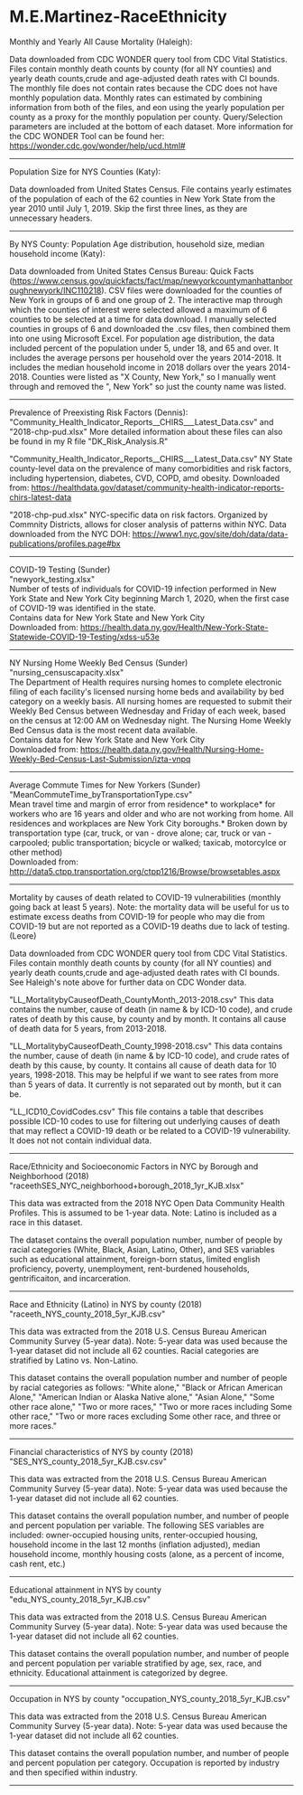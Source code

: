 # M.E.Martinez-RaceEthnicity

Monthly and Yearly All Cause Mortality (Haleigh):

Data downloaded from CDC WONDER query tool from CDC Vital Statistics. Files contain monthly death counts by county 
(for all NY counties) and yearly death counts,crude and age-adjusted death rates with CI bounds. The monthly file does not contain 
rates because the CDC does not have monthly population data. Monthly rates can estimated by combining information from both of the
files, and eon using the yearly population per county as a proxy for the monthly population per county. Query/Selection parameters 
are included at the bottom of each dataset. More information for the CDC WONDER Tool can be found her: https://wonder.cdc.gov/wonder/help/ucd.html#
__________
Population Size for NYS Counties (Katy):

Data downloaded from United States Census. File contains yearly estimates of the population of each of the 62 counties in New York State from the year 2010 until July 1, 2019. Skip the first three lines, as they are unnecessary headers.
__________
By NYS County: Population Age distribution, household size, median household income (Katy):

Data downloaded from United States Census Bureau: Quick Facts (https://www.census.gov/quickfacts/fact/map/newyorkcountymanhattanboroughnewyork/INC110218). CSV files were downloaded for the counties of New York in groups of 6 and one group of 2. The interactive map through which the counties of interest were selected allowed a maximum of 6 counties to be selected at a time for data download. I manually selected counties in groups of 6 and downloaded the .csv files, then combined them into one using Microsoft Excel. For population age distribution, the data included percent of the population under 5, under 18, and 65 and over. It includes the average persons per household over the years 2014-2018. It includes the median household income in 2018 dollars over the years 2014-2018. Counties were listed as "X County, New York," so I manually went through and removed the ", New York" so just the county name was listed.
__________
Prevalence of Preexisting Risk Factors (Dennis): 
"Community_Health_Indicator_Reports__CHIRS___Latest_Data.csv" and "2018-chp-pud.xlsx"
More detailed information about these files can also be found in my R file "DK_Risk_Analysis.R"

"Community_Health_Indicator_Reports__CHIRS___Latest_Data.csv"
NY State county-level data on the prevalence of many comorbidities and risk factors, including hypertension, diabetes, CVD, COPD, amd obesity.
Downloaded from: https://healthdata.gov/dataset/community-health-indicator-reports-chirs-latest-data

"2018-chp-pud.xlsx"
NYC-specific data on risk factors. Organized by Commnity Districts, allows for closer analysis of patterns within NYC.
Data downloaded from the NYC DOH: 
https://www1.nyc.gov/site/doh/data/data-publications/profiles.page#bx
__________
COVID-19 Testing (Sunder)  
"newyork_testing.xlsx"  
Number of tests of individuals for COVID-19 infection performed in New York State and New York City beginning March 1, 2020, when the first case of COVID-19 was identified in the state.  
Contains data for New York State and New York City  
Downloaded from: https://health.data.ny.gov/Health/New-York-State-Statewide-COVID-19-Testing/xdss-u53e  
__________
NY Nursing Home Weekly Bed Census (Sunder)  
"nursing_censuscapacity.xlsx"  
The Department of Health requires nursing homes to complete electronic filing of each facility's licensed nursing home beds and availability by bed category on a weekly basis. All nursing homes are requested to submit their Weekly Bed Census between Wednesday and Friday of each week, based on the census at 12:00 AM on Wednesday night. The Nursing Home Weekly Bed Census data is the most recent data available.  
Contains data for New York State and New York City  
Downloaded from: https://health.data.ny.gov/Health/Nursing-Home-Weekly-Bed-Census-Last-Submission/izta-vnpq  
__________
Average Commute Times for New Yorkers (Sunder)  
"MeanCommuteTime_byTransportationType.csv"  
Mean travel time and margin of error from residence* to workplace* for workers who are 16 years and older and who are not working from home. All residences and workplaces are New York City boroughs.* Broken down by transportation type (car, truck, or van - drove alone; car, truck or van - carpooled; public transportation; bicycle or walked; taxicab, motorcylce or other method)  
Downloaded from: http://data5.ctpp.transportation.org/ctpp1216/Browse/browsetables.aspx
__________
Mortality by causes of death related to COVID-19 vulnerabilities (monthly going back at least 5 years). Note: the mortality data will be useful for us to estimate excess deaths from COVID-19 for people who may die from COVID-19 but are not reported as a COVID-19 deaths due to lack of testing. (Leore)

Data downloaded from CDC WONDER query tool from CDC Vital Statistics. Files contain monthly death counts by county (for all NY counties) and yearly death counts,crude and age-adjusted death rates with CI bounds. See Haleigh's note above for further data on CDC Wonder data.

"LL_MortalitybyCauseofDeath_CountyMonth_2013-2018.csv"
This data contains the number, cause of death (in name & by ICD-10 code), and crude rates of death by this cause, by county and by month. It contains all cause of death data for 5 years, from 2013-2018. 

"LL_MortalitybyCauseofDeath_County_1998-2018.csv"
This data contains the number, cause of death (in name & by ICD-10 code), and crude rates of death by this cause, by county. It contains all cause of death data for 10 years, 1998-2018. This may be helpful if we want to see rates from more than 5 years of data. It currently is not separated out by month, but it can be.

"LL_ICD10_CovidCodes.csv"
This file contains a table that describes possible ICD-10 codes to use for filtering out underlying causes of death that may reflect a COVID-19 death or be related to a COVID-19 vulnerability. It does not not contain individual data.
__________
Race/Ethnicity and Socioeconomic Factors in NYC by Borough and Neighborhood (2018)
"raceethSES_NYC_neighborhood+borough_2018_1yr_KJB.xlsx"	

This data was extracted from the 2018 NYC Open Data Community Health Profiles. This is assumed to be 1-year data. 
Note: Latino is included as a race in this dataset. 

The dataset contains the overall population number, number of people by racial categories (White, Black, Asian, Latino, Other), and SES variables such as educational attainment, foreign-born status, limited english proficiency, poverty, unemployment, rent-burdened households, gentrificaiton, and incarceration.
__________
Race and Ethnicity (Latino) in NYS by county (2018)
"raceeth_NYS_county_2018_5yr_KJB.csv"	

This data was extracted from the 2018 U.S. Census Bureau American Community Survey (5-year data). 
Note: 5-year data was used because the 1-year dataset did not include all 62 counties. Racial categories are stratified by Latino vs. Non-Latino.

This dataset contains the overall population number and number of people by racial categories as follows: "White alone," "Black or African American Alone," "American Indian or Alaska Native alone," "Asian Alone," "Some other race alone," "Two or more races," "Two or more races including Some other race," "Two or more races excluding Some other race, and three or more races." 
__________
Financial characteristics of NYS by county (2018)
"SES_NYS_county_2018_5yr_KJB.csv.csv"

This data was extracted from the 2018 U.S. Census Bureau American Community Survey (5-year data). 
Note: 5-year data was used because the 1-year dataset did not include all 62 counties.

This dataset contains the overall population number, and number of people and percent population per variable. The following SES variables are included: owner-occupied housing units, renter-occupied housing, household income in the last 12 months (inflation adjusted), median household income, monthly housing costs (alone, as a percent of income, cash rent, etc.)
__________
Educational attainment in NYS by county 
"edu_NYS_county_2018_5yr_KJB.csv"

This data was extracted from the 2018 U.S. Census Bureau American Community Survey (5-year data). 
Note: 5-year data was used because the 1-year dataset did not include all 62 counties.

This dataset contains the overall population number, and number of people and percent population per variable stratified by age, sex, race, and ethnicity. Educational attainment is categorized by degree. 
__________
Occupation in NYS by county 
"occupation_NYS_county_2018_5yr_KJB.csv"

This data was extracted from the 2018 U.S. Census Bureau American Community Survey (5-year data). 
Note: 5-year data was used because the 1-year dataset did not include all 62 counties.

This dataset contains the overall population number, and number of people and percent population per category. Occupation is reported by industry and then specified within industry. 
__________

